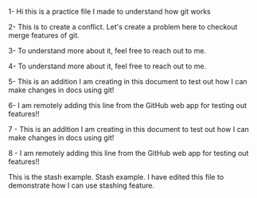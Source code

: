 1- Hi this is a practice file I made to understand how git works

2- This is to create a conflict. Let's create a problem here to checkout merge features of git.

3- To understand more about it, feel free to reach out to me.

4- To understand more about it, feel free to reach out to me.

5- This is an addition I am creating in this document to test out how I can make changes in docs using git!

6- I am remotely adding this line from the GitHub web app for testing out features!!

7 - This is an addition I am creating in this document to test out how I can make changes in docs using git!

8 - I am remotely adding this line from the GitHub web app for testing out features!!

This is the stash example. Stash example. I have edited this file to demonstrate how I can use stashing feature.
